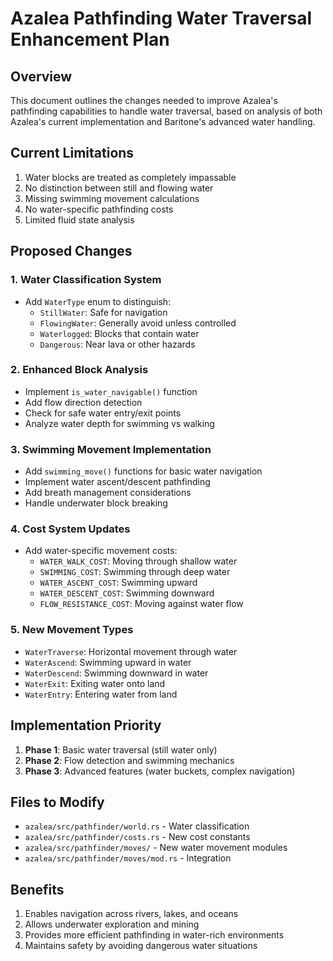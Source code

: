 # Azalea Pathfinding Water Traversal Enhancement Plan

## Overview
This document outlines the changes needed to improve Azalea's pathfinding capabilities to handle water traversal, based on analysis of both Azalea's current implementation and Baritone's advanced water handling.

## Current Limitations
1. Water blocks are treated as completely impassable
2. No distinction between still and flowing water
3. Missing swimming movement calculations
4. No water-specific pathfinding costs
5. Limited fluid state analysis

## Proposed Changes

### 1. Water Classification System
- Add `WaterType` enum to distinguish:
  - `StillWater`: Safe for navigation
  - `FlowingWater`: Generally avoid unless controlled
  - `Waterlogged`: Blocks that contain water
  - `Dangerous`: Near lava or other hazards

### 2. Enhanced Block Analysis
- Implement `is_water_navigable()` function
- Add flow direction detection
- Check for safe water entry/exit points
- Analyze water depth for swimming vs walking

### 3. Swimming Movement Implementation
- Add `swimming_move()` functions for basic water navigation
- Implement water ascent/descent pathfinding
- Add breath management considerations
- Handle underwater block breaking

### 4. Cost System Updates
- Add water-specific movement costs:
  - `WATER_WALK_COST`: Moving through shallow water
  - `SWIMMING_COST`: Swimming through deep water
  - `WATER_ASCENT_COST`: Swimming upward
  - `WATER_DESCENT_COST`: Swimming downward
  - `FLOW_RESISTANCE_COST`: Moving against water flow

### 5. New Movement Types
- `WaterTraverse`: Horizontal movement through water
- `WaterAscend`: Swimming upward in water
- `WaterDescend`: Swimming downward in water
- `WaterExit`: Exiting water onto land
- `WaterEntry`: Entering water from land

## Implementation Priority
1. **Phase 1**: Basic water traversal (still water only)
2. **Phase 2**: Flow detection and swimming mechanics
3. **Phase 3**: Advanced features (water buckets, complex navigation)

## Files to Modify
- `azalea/src/pathfinder/world.rs` - Water classification
- `azalea/src/pathfinder/costs.rs` - New cost constants
- `azalea/src/pathfinder/moves/` - New water movement modules
- `azalea/src/pathfinder/moves/mod.rs` - Integration

## Benefits
1. Enables navigation across rivers, lakes, and oceans
2. Allows underwater exploration and mining
3. Provides more efficient pathfinding in water-rich environments
4. Maintains safety by avoiding dangerous water situations
